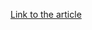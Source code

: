 [Link to the article](https://www.cisa.gov/news-events/alerts/2025/04/29/cisa-adds-one-known-exploited-vulnerability-catalog)
